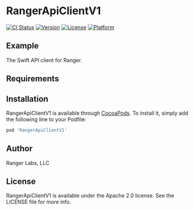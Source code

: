 # RangerApiClientV1

[![CI Status](https://img.shields.io/travis/rangerlabs/Ranger.Swift.ApiClientV1.svg?style=flat)](https://travis-ci.org/rangerlabs/Ranger.Swift.ApiClientV1)
[![Version](https://img.shields.io/cocoapods/v/Ranger.Swift.ApiClientV1.svg?style=flat)](https://cocoapods.org/pods/Ranger.Swift.ApiClientV1)
[![License](https://img.shields.io/cocoapods/l/Ranger.Swift.ApiClientV1.svg?style=flat)](https://cocoapods.org/pods/Ranger.Swift.ApiClientV1)
[![Platform](https://img.shields.io/cocoapods/p/Ranger.Swift.ApiClientV1.svg?style=flat)](https://cocoapods.org/pods/Ranger.Swift.ApiClientV1)

## Example

The Swift API client for Ranger.

## Requirements

## Installation

RangerApiClientV1 is available through [CocoaPods](https://cocoapods.org). To install
it, simply add the following line to your Podfile:

```ruby
pod 'RangerApiClientV1'
```

## Author

Ranger Labs, LLC

## License

RangerApiClientV1 is available under the Apache 2.0 license. See the LICENSE file for more info.
